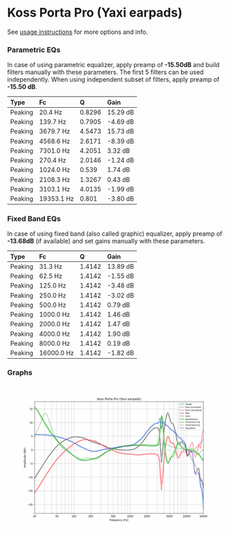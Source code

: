 # Koss Porta Pro (Yaxi earpads)
See [usage instructions](https://github.com/jaakkopasanen/AutoEq#usage) for more options and info.

### Parametric EQs
In case of using parametric equalizer, apply preamp of **-15.50dB** and build filters manually
with these parameters. The first 5 filters can be used independently.
When using independent subset of filters, apply preamp of **-15.50 dB**.

| Type    | Fc         |      Q | Gain     |
|:--------|:-----------|:-------|:---------|
| Peaking | 20.4 Hz    | 0.8296 | 15.29 dB |
| Peaking | 139.7 Hz   | 0.7905 | -4.69 dB |
| Peaking | 3679.7 Hz  | 4.5473 | 15.73 dB |
| Peaking | 4568.6 Hz  | 2.6171 | -8.39 dB |
| Peaking | 7301.0 Hz  | 4.2051 | 3.32 dB  |
| Peaking | 270.4 Hz   | 2.0146 | -1.24 dB |
| Peaking | 1024.0 Hz  | 0.539  | 1.74 dB  |
| Peaking | 2108.3 Hz  | 1.3267 | 0.43 dB  |
| Peaking | 3103.1 Hz  | 4.0135 | -1.99 dB |
| Peaking | 19353.1 Hz | 0.801  | -3.80 dB |

### Fixed Band EQs
In case of using fixed band (also called graphic) equalizer, apply preamp of **-13.68dB**
(if available) and set gains manually with these parameters.

| Type    | Fc         |      Q | Gain     |
|:--------|:-----------|:-------|:---------|
| Peaking | 31.3 Hz    | 1.4142 | 13.89 dB |
| Peaking | 62.5 Hz    | 1.4142 | -1.55 dB |
| Peaking | 125.0 Hz   | 1.4142 | -3.48 dB |
| Peaking | 250.0 Hz   | 1.4142 | -3.02 dB |
| Peaking | 500.0 Hz   | 1.4142 | 0.79 dB  |
| Peaking | 1000.0 Hz  | 1.4142 | 1.46 dB  |
| Peaking | 2000.0 Hz  | 1.4142 | 1.47 dB  |
| Peaking | 4000.0 Hz  | 1.4142 | 1.90 dB  |
| Peaking | 8000.0 Hz  | 1.4142 | 0.19 dB  |
| Peaking | 16000.0 Hz | 1.4142 | -1.82 dB |

### Graphs
![](./Koss%20Porta%20Pro%20(Yaxi%20earpads).png)